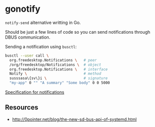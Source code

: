 # gonotify

`notify-send` alternative writting in Go.

Should be just a few lines of code so you can send notifications through DBUS communication.

Sending a notification using `busctl`:
```sh
busctl --user call \
  org.freedesktop.Notifications \   # peer
  /org/freedesktop/Notifications \  # object
  org.freedesktop.Notifications \   # interface
  Notify \                          # method
  susssasa\{sv\}i \                 # signature
  "my-app" 0 "" "A summary" "Some body" 0 0 5000
```

[Specification for
notifications](https://specifications.freedesktop.org/notification-spec/notification-spec-latest.html)

## Resources

* http://0pointer.net/blog/the-new-sd-bus-api-of-systemd.html
